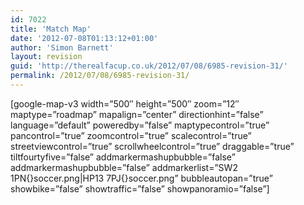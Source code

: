 ```yaml
---
id: 7022
title: 'Match Map'
date: '2012-07-08T01:13:12+01:00'
author: 'Simon Barnett'
layout: revision
guid: 'http://therealfacup.co.uk/2012/07/08/6985-revision-31/'
permalink: /2012/07/08/6985-revision-31/
---
```


\[google-map-v3 width=”500″ height=”500″ zoom=”12″ maptype=”roadmap” mapalign=”center” directionhint=”false” language=”default” poweredby=”false” maptypecontrol=”true” pancontrol=”true” zoomcontrol=”true” scalecontrol=”true” streetviewcontrol=”true” scrollwheelcontrol=”true” draggable=”true” tiltfourtyfive=”false” addmarkermashupbubble=”false” addmarkermashupbubble=”false” addmarkerlist=”SW2 1PN{}soccer.png|HP13 7PJ{}soccer.png” bubbleautopan=”true” showbike=”false” showtraffic=”false” showpanoramio=”false”\]